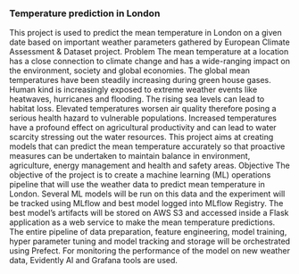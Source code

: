 ### Temperature prediction in London
This project is used to predict the mean temperature in London on a given date based on important weather parameters gathered by European Climate Assessment & Dataset project.
Problem
The mean temperature at a location has a close connection to climate change and has a wide-ranging impact on the environment, society and global economies. The global mean temperatures have been steadily increasing during green house gases. Human kind is increasingly exposed to extreme weather events like heatwaves, hurricanes and flooding. The rising sea levels can lead to habitat loss. Elevated temperatures worsen air quality therefore posing a serious health hazard to vulnerable populations. Increased temperatures have a profound effect on agricultural productivity and can lead to water scarcity stressing out the water resources.
This project aims at creating models that can predict the mean temperature accurately so that proactive measures can be undertaken to maintain balance in environment, agriculture, energy management and health and safety areas.
Objective
The objective of the project is to create a machine learning (ML) operations pipeline that will use the weather data to predict mean temperature in London. Several ML models will be run on this data and the experiment will be tracked using MLflow and best model logged into MLflow Registry. The best model’s artifacts will be stored on AWS S3 and accessed inside a Flask application as a web service  to make the mean temperature predictions. The entire pipeline of data preparation, feature engineering, model training, hyper parameter tuning and model tracking and storage will be orchestrated using Prefect. For monitoring the performance of the model on new weather data, Evidently AI and Grafana tools are used.
